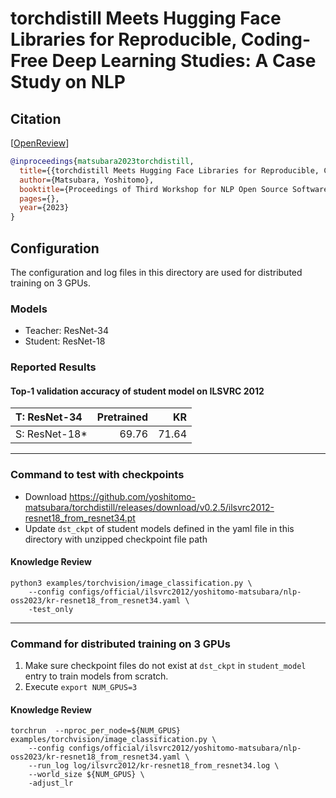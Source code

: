 # torchdistill Meets Hugging Face Libraries for Reproducible, Coding-Free Deep Learning Studies: A Case Study on NLP
## Citation
[[OpenReview](https://openreview.net/forum?id=A5Axeeu1Bo)]
```bibtex
@inproceedings{matsubara2023torchdistill,
  title={{torchdistill Meets Hugging Face Libraries for Reproducible, Coding-Free Deep Learning Studies: A Case Study on NLP}},
  author={Matsubara, Yoshitomo},
  booktitle={Proceedings of Third Workshop for NLP Open Source Software (NLP-OSS)},
  pages={},
  year={2023}
}
```

## Configuration
The configuration and log files in this directory are used for distributed training on 3 GPUs.  

### Models
- Teacher: ResNet-34
- Student: ResNet-18

### Reported Results
#### Top-1 validation accuracy of student model on ILSVRC 2012
| T: ResNet-34    | Pretrained |    KR |  
| :---            | ---:       |------:|  
| S: ResNet-18\*  | 69.76      | 71.64 |  


---
### Command to test with checkpoints
- Download https://github.com/yoshitomo-matsubara/torchdistill/releases/download/v0.2.5/ilsvrc2012-resnet18_from_resnet34.pt
- Update `dst_ckpt` of student models defined in the yaml file in this directory with unzipped checkpoint file path

#### Knowledge Review
```
python3 examples/torchvision/image_classification.py \
    --config configs/official/ilsvrc2012/yoshitomo-matsubara/nlp-oss2023/kr-resnet18_from_resnet34.yaml \
    -test_only
```


---
### Command for distributed training on 3 GPUs
1. Make sure checkpoint files do not exist at `dst_ckpt` in `student_model` entry to train models from scratch.
2. Execute `export NUM_GPUS=3`

#### Knowledge Review
```
torchrun  --nproc_per_node=${NUM_GPUS} examples/torchvision/image_classification.py \
    --config configs/official/ilsvrc2012/yoshitomo-matsubara/nlp-oss2023/kr-resnet18_from_resnet34.yaml \
    --run_log log/ilsvrc2012/kr-resnet18_from_resnet34.log \
    --world_size ${NUM_GPUS} \
    -adjust_lr
```
